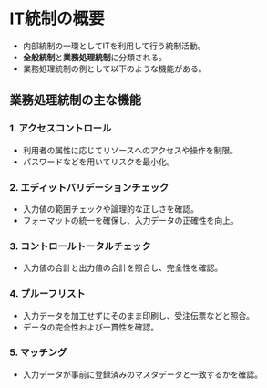 # **IT統制の概要**  
- 内部統制の一環としてITを利用して行う統制活動。  
- **全般統制**と**業務処理統制**に分類される。  
- 業務処理統制の例として以下のような機能がある。  

## **業務処理統制の主な機能**  

### **1. アクセスコントロール**  
- 利用者の属性に応じてリソースへのアクセスや操作を制限。  
- パスワードなどを用いてリスクを最小化。  

### **2. エディットバリデーションチェック**  
- 入力値の範囲チェックや論理的な正しさを確認。  
- フォーマットの統一を確保し、入力データの正確性を向上。  

### **3. コントロールトータルチェック**  
- 入力値の合計と出力値の合計を照合し、完全性を確認。  

### **4. プルーフリスト**  
- 入力データを加工せずにそのまま印刷し、受注伝票などと照合。  
- データの完全性および一貫性を確認。  

### **5. マッチング**  
- 入力データが事前に登録済みのマスタデータと一致するかを確認。  

